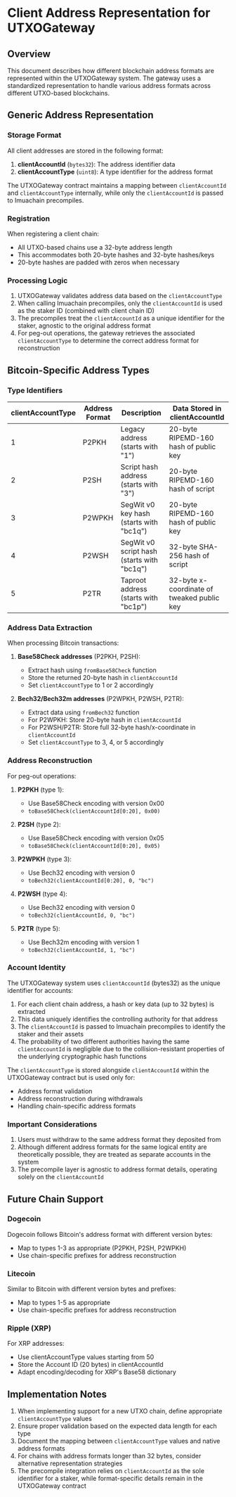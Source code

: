 # Client Address Representation for UTXOGateway

## Overview

This document describes how different blockchain address formats are represented within the UTXOGateway system. The gateway uses a standardized representation to handle various address formats across different UTXO-based blockchains.

## Generic Address Representation

### Storage Format

All client addresses are stored in the following format:

1. **clientAccountId** (`bytes32`): The address identifier data
2. **clientAccountType** (`uint8`): A type identifier for the address format

The UTXOGateway contract maintains a mapping between `clientAccountId` and `clientAccountType` internally, while only the `clientAccountId` is passed to Imuachain precompiles.

### Registration

When registering a client chain:
- All UTXO-based chains use a 32-byte address length
- This accommodates both 20-byte hashes and 32-byte hashes/keys
- 20-byte hashes are padded with zeros when necessary

### Processing Logic

1. UTXOGateway validates address data based on the `clientAccountType`
2. When calling Imuachain precompiles, only the `clientAccountId` is used as the staker ID (combined with client chain ID)
3. The precompiles treat the `clientAccountId` as a unique identifier for the staker, agnostic to the original address format
4. For peg-out operations, the gateway retrieves the associated `clientAccountType` to determine the correct address format for reconstruction

## Bitcoin-Specific Address Types

### Type Identifiers

| clientAccountType | Address Format | Description | Data Stored in clientAccountId |
|-------------------|----------------|-------------|--------------------------------|
| 1 | P2PKH | Legacy address (starts with "1") | 20-byte RIPEMD-160 hash of public key |
| 2 | P2SH | Script hash address (starts with "3") | 20-byte RIPEMD-160 hash of script |
| 3 | P2WPKH | SegWit v0 key hash (starts with "bc1q") | 20-byte RIPEMD-160 hash of public key |
| 4 | P2WSH | SegWit v0 script hash (starts with "bc1q") | 32-byte SHA-256 hash of script |
| 5 | P2TR | Taproot address (starts with "bc1p") | 32-byte x-coordinate of tweaked public key |

### Address Data Extraction

When processing Bitcoin transactions:

1. **Base58Check addresses** (P2PKH, P2SH):
   - Extract hash using `fromBase58Check` function
   - Store the returned 20-byte hash in `clientAccountId`
   - Set `clientAccountType` to 1 or 2 accordingly

2. **Bech32/Bech32m addresses** (P2WPKH, P2WSH, P2TR):
   - Extract data using `fromBech32` function
   - For P2WPKH: Store 20-byte hash in `clientAccountId`
   - For P2WSH/P2TR: Store full 32-byte hash/x-coordinate in `clientAccountId`
   - Set `clientAccountType` to 3, 4, or 5 accordingly

### Address Reconstruction

For peg-out operations:

1. **P2PKH** (type 1):
   - Use Base58Check encoding with version 0x00
   - `toBase58Check(clientAccountId[0:20], 0x00)`

2. **P2SH** (type 2):
   - Use Base58Check encoding with version 0x05
   - `toBase58Check(clientAccountId[0:20], 0x05)`

3. **P2WPKH** (type 3):
   - Use Bech32 encoding with version 0
   - `toBech32(clientAccountId[0:20], 0, "bc")`

4. **P2WSH** (type 4):
   - Use Bech32 encoding with version 0
   - `toBech32(clientAccountId, 0, "bc")`

5. **P2TR** (type 5):
   - Use Bech32m encoding with version 1
   - `toBech32(clientAccountId, 1, "bc")`

### Account Identity

The UTXOGateway system uses `clientAccountId` (bytes32) as the unique identifier for accounts:

1. For each client chain address, a hash or key data (up to 32 bytes) is extracted
2. This data uniquely identifies the controlling authority for that address
3. The `clientAccountId` is passed to Imuachain precompiles to identify the staker and their assets
4. The probability of two different authorities having the same `clientAccountId` is negligible due to the collision-resistant properties of the underlying cryptographic hash functions

The `clientAccountType` is stored alongside `clientAccountId` within the UTXOGateway contract but is used only for:
- Address format validation
- Address reconstruction during withdrawals
- Handling chain-specific address formats

### Important Considerations

1. Users must withdraw to the same address format they deposited from
2. Although different address formats for the same logical entity are theoretically possible, they are treated as separate accounts in the system
3. The precompile layer is agnostic to address format details, operating solely on the `clientAccountId`

## Future Chain Support

### Dogecoin

Dogecoin follows Bitcoin's address format with different version bytes:
- Map to types 1-3 as appropriate (P2PKH, P2SH, P2WPKH)
- Use chain-specific prefixes for address reconstruction

### Litecoin

Similar to Bitcoin with different version bytes and prefixes:
- Map to types 1-5 as appropriate
- Use chain-specific prefixes for address reconstruction

### Ripple (XRP)

For XRP addresses:
- Use clientAccountType values starting from 50
- Store the Account ID (20 bytes) in clientAccountId
- Adapt encoding/decoding for XRP's Base58 dictionary

## Implementation Notes

1. When implementing support for a new UTXO chain, define appropriate `clientAccountType` values
2. Ensure proper validation based on the expected data length for each type
3. Document the mapping between `clientAccountType` values and native address formats
4. For chains with address formats longer than 32 bytes, consider alternative representation strategies
5. The precompile integration relies on `clientAccountId` as the sole identifier for a staker, while format-specific details remain in the UTXOGateway contract